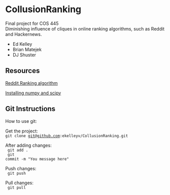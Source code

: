 CollusionRanking
================

Final project for COS 445<br/>
Diminishing influence of cliques in online ranking algorithms, such as Reddit and Hackernews.

- Ed Kelley
- Brian Matejek
- DJ Shuster

Resources
----------------

<a href="http://amix.dk/blog/post/19588">Reddit Ranking algorithm</a>

<a href="http://www.thisisthegreenroom.com/2011/installing-python-numpy-scipy-matplotlib-and-ipython-on-lion/#numpy">Installing numpy and scipy</a>

Git Instructions
----------------
How to use git:

Get the project:<br/>
<code>git clone git@github.com:ekelleyv/CollusionRanking.git</code>

After adding changes: <br/>
<code> git add . </code> <br/>
<code> git commit -m "You message here"</code>


Push changes: <br/>
<code> git push </code>

Pull changes: <br />
<code> git pull </code>